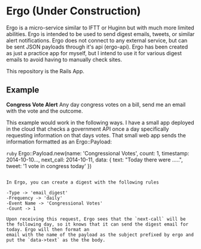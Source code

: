 # Ergo (Under Construction)

Ergo is a micro-service similar to IFTT or Huginn but with much more limited abilities. Ergo is intended to be used to send digest emails, tweets, or similar alert notifications. Ergo does not connect to any external service, but can be sent JSON payloads through it's api (ergo-api).  Ergo has been created as just a practice app for myself, but I intend to use it for various digest emails to avoid having to manually check sites.

This repository is the Rails App.

## Example
**Congress Vote Alert**
Any day congress votes on a bill, send me an email with the vote and the outcome.

This example would work in the following ways. I have a small app deployed in the cloud that checks a government API once a day specifically requesting information on that days votes.  That small web app sends the information formatted as an Ergo::Payload:

```ruby```
Ergo::Payload.new(name: 'Congressional Votes', count: 1, timestamp: 2014-10-10..., next_call: 2014-10-11, data: { text: "Today there were .....", tweet: '1 vote in congress today' })
```

In Ergo, you can create a digest with the following rules

-Type -> 'email_digest'
-Frequency -> 'daily'
-Event Name -> 'Congressional Votes'
-Count -> 1

Upon receiving this request, Ergo sees that the `next-call` will be the following day, so it knows that it can send the digest email for today. Ergo will then format an
email with the name of the payload as the subject prefixed by ergo and put the `data->text` as the the body. 

